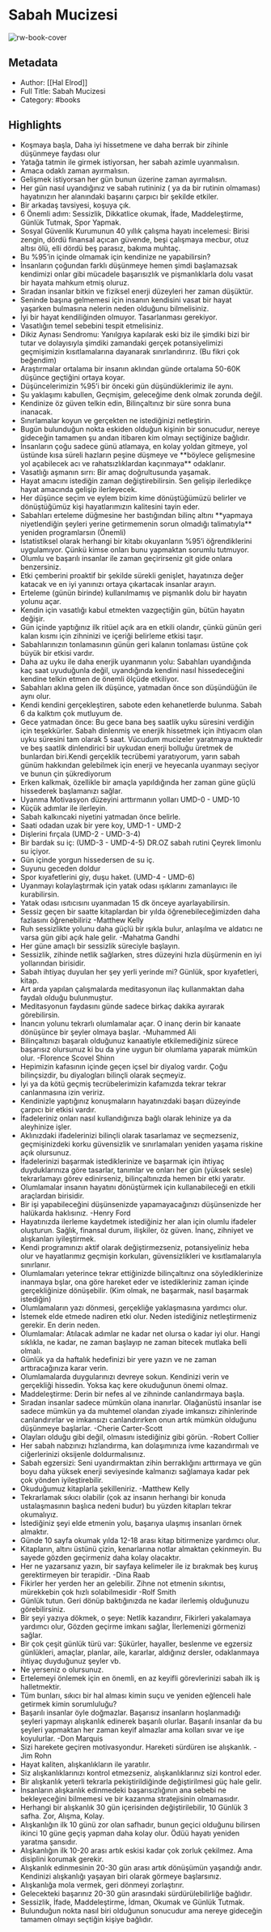 # Sabah Mucizesi

![rw-book-cover](https://readwise-assets.s3.amazonaws.com/static/images/default-book-icon-5.25188386e520.png)

## Metadata
- Author: [[Hal Elrod]]
- Full Title: Sabah Mucizesi
- Category: #books

## Highlights
- Koşmaya başla, Daha iyi hissetmene ve daha berrak bir zihinle düşünmeye faydası olur
- Yatağa tatmin ile girmek istiyorsan, her sabah azimle uyanmalısın.
- Amaca odaklı zaman ayırmalısın.
- Gelişmek istiyorsan her gün bunun üzerine zaman ayırmalısın.
- Her gün nasıl uyandığınız ve sabah rutininiz ( ya da bir rutinin olmaması) hayatınızın her alanındaki başarını çarpıcı bir şekilde etkiler.
- Bir arkadaş tavsiyesi, koşuya çık.
- 6 Önemli adım: Sessizlik, Dikkatlice okumak, İfade, Maddeleştirme, Günlük Tutmak, Spor Yapmak.
- Sosyal Güvenlik Kurumunun 40 yıllık çalışma hayatı incelemesi: Birisi zengin, dördü finansal açıcan güvende, beşi çalışmaya mecbur, otuz altısı ölü, elli dördü beş parasız, bakıma muhtaç.
- Bu %95’in içinde olmamak için kendinize ne yapabilirsin?
- İnsanların çoğundan farklı düşünmeye hemen şimdi başlamazsak kendimizi onlar gibi mücadele başarısızlık ve pişmanlıklarla dolu vasat bir hayata mahkum etmiş oluruz.
- Sıradan insanlar bitkin ve fiziksel enerji düzeyleri her zaman düşüktür.
- Seninde başına gelmemesi için insanın kendisini vasat bir hayat yaşarken bulmasına nelerin neden olduğunu bilmelisiniz.
- İyi bir hayat kendiliğinden olmuyor. Tasarlanması gerekiyor.
- Vasatlığın temel sebebini tespit etmelisiniz.
- Dikiz Aynası Sendromu: Yanılgıya kapılarak eski biz ile şimdiki bizi bir tutar ve dolayısıyla şimdiki zamandaki gerçek potansiyelimizi geçmişimizin kısıtlamalarına dayanarak sınırlandırırız. (Bu fikri çok beğendim)
- Araştırmalar ortalama bir insanın aklından günde ortalama 50-60K düşünce geçtiğini ortaya koyar.
- Düşüncelerimizin %95’i bir önceki gün düşündüklerimiz ile aynı.
- Şu yaklaşımı kabullen, Geçmişim, geleceğime denk olmak zorunda değil.
- Kendinize öz güven telkin edin, Bilinçaltınız bir süre sonra buna inanacak.
- Sınırlamalar koyun ve gerçekten ne istediğinizi netleştirin.
- Bugün bulunduğun nokta eskiden olduğun kişinin bir sonucudur, nereye gideceğin tamamen şu andan itibaren kim olmayı seçtiğinize bağlıdır.
- İnsanların çoğu sadece günü atlamaya, en kolay yoldan gitmeye, yol üstünde kısa süreli hazların peşine düşmeye ve \*\*böylece gelişmesine yol açabilecek acı ve rahatsızlıklardan kaçınmaya\*\* odaklanır.
- Vasatlığı aşmanın sırrı: Bir amaç doğrultusunda yaşamak.
- Hayat amacını istediğin zaman değiştirebilirsin. Sen gelişip ilerledikçe hayat amacında gelişip ilerleyecek.
- Her düşünce seçim ve eylem bizim kime dönüştüğümüzü belirler ve dönüştüğümüz kişi hayatlarımızın kalitesini tayin eder.
- Sabahları erteleme düğmesine her bastığından bilinç altını \*\*yapmaya niyetlendiğin şeyleri yerine getirmemenin sorun olmadığı talimatıyla\*\* yeniden programlarsın (Önemli)
- İstatistiksel olarak herhangi bir kitabı okuyanların %95’i öğrendiklerini uygulamıyor. Çünkü kimse onları bunu yapmaktan sorumlu tutmuyor.
- Olumlu ve başarılı insanlar ile zaman geçirirseniz git gide onlara benzersiniz.
- Etki çemberini proaktif bir şekilde sürekli genişlet, hayatınıza değer katacak ve en iyi yanınızı ortaya çıkartacak insanlar arayın.
- Erteleme (günün birinde) kullanılmamış ve pişmanlık dolu bir hayatın yolunu açar.
- Kendin için vasatlığı kabul etmekten vazgeçtiğin gün, bütün hayatın değişir.
- Gün içinde yaptığınız ilk ritüel açık ara en etkili olandır, çünkü günün geri kalan kısmı için zihninizi ve içeriği belirleme etkisi taşır.
- Sabahlarınızın tonlamasının günün geri kalanın tonlaması üstüne çok büyük bir etkisi vardır.
- Daha az uyku ile daha enerjik uyanmanın yolu: Sabahları uyandığında kaç saat uyuduğunla değil, uyandığında kendini nasıl hissedeceğini kendine telkin etmen de önemli ölçüde etkiliyor.
- Sabahları aklına gelen ilk düşünce, yatmadan önce son düşündüğün ile aynı olur.
- Kendi kendini gerçekleştiren, sabote eden kehanetlerde bulunma. Sabah 6 da kalktım çok mutluyum de.
- Gece yatmadan önce: Bu gece bana beş saatlik uyku süresini verdiğin için teşekkürler. Sabah dinlenmiş ve enerjik hissetmek için ihtiyacım olan uyku süresini tam olarak 5 saat. Vücudum mucizeler yaratmaya muktedir ve beş saatlik dinlendirici bir uykudan enerji bolluğu üretmek de bunlardan biri.Kendi gerçeklik tecrübemi yaratıyorum, yarın sabah günüm hakkından gelebilmek için enerji ve heyecanla uyanmayı seçiyor ve bunun çin şükrediyorum
- Erken kalkmak, özellikle bir amaçla yapıldığında her zaman güne güçlü hissederek başlamanızı sağlar.
- Uyanma Motivasyon düzeyini arttırmanın yolları UMD-0 - UMD-10
- Küçük adımlar ile ilerleyin.
- Sabah kalkıncaki niyetini yatmadan önce belirle.
- Saati odadan uzak bir yere koy, UMD-1 - UMD-2
- Dişlerini fırçala (UMD-2 - UMD-3-4)
- Bir bardak su iç: (UMD-3 - UMD-4-5) DR.OZ sabah rutini Çeyrek limonlu su içiyor.
- Gün içinde yorgun hissedersen de su iç.
- Suyunu geceden doldur
- Spor kıyafetlerini giy, duşu haket. (UMD-4 - UMD-6)
- Uyanmayı kolaylaştırmak için yatak odası ışıklarını zamanlayıcı ile kurabilirsin.
- Yatak odası ısıtıcısını uyanmadan 15 dk önceye ayarlayabilirsin.
- Sessiz geçen bir saatte kitaplardan bir yılda öğrenebileceğimizden daha fazlasını öğrenebiliriz -Matthew Kelly
- Ruh sessizlikte yolunu daha güçlü bir ışıkla bulur, anlaşılma ve aldatıcı ne varsa gün gibi açık hale gelir. -Mahatma Gandhi
- Her güne amaçlı bir sessizlik süreciyle başlayın.
- Sessizlik, zihinde netlik sağlarken, stres düzeyini hızla düşürmenin en iyi yollarından birisidir.
- Sabah ihtiyaç duyulan her şey yerli yerinde mi? Günlük, spor kıyafetleri, kitap.
- Art arda yapılan çalışmalarda meditasyonun ilaç kullanmaktan daha faydalı olduğu bulunmuştur.
- Meditasyonun faydasını günde sadece birkaç dakika ayırarak görebilirsin.
- İnancın yolunu tekrarlı olumlamalar açar. O inanç derin bir kanaate dönüşünce bir şeyler olmaya başlar. -Muhammed Ali
- Bilinçaltınızı başaralı olduğunuz kanaatiyle etkilemediğiniz sürece başarısız olursunuz ki bu da yine uygun bir olumlama yaparak mümkün olur. -Florence Scovel Shinn
- Hepimizin kafasının içinde geçen içsel bir diyalog vardır. Çoğu bilinçsizdir, bu diyalogları bilinçli olarak seçmeyiz.
- İyi ya da kötü geçmiş tecrübelerimizin kafamızda tekrar tekrar canlanmasına izin veririz.
- Kendinizle yaptığınız konuşmaların hayatınızdaki başarı düzeyinde çarpıcı bir etkisi vardır.
- İfadeleriniz onları nasıl kullandığınıza bağlı olarak lehinize ya da aleyhinize işler.
- Aklınızdaki ifadelerinizi bilinçli olarak tasarlamaz ve seçmezseniz, geçmişinizdeki korku güvensizlik ve sınırlamaları yeniden yaşama riskine açık olursunuz.
- İfadelerinizi başarmak istediklerinize ve başarmak için ihtiyaç duyduklarınıza göre tasarlar, tanımlar ve onları her gün (yüksek sesle) tekrarlamayı görev edinirseniz, bilinçaltınızda hemen bir etki yaratır.
- Olumlamalar insanın hayatını dönüştürmek için kullanabileceği en etkili araçlardan birisidir.
- Bir işi yapabileceğini düşünsenizde yapamayacağınızı düşünsenizde her halükarda haklısınız. -Henry Ford
- Hayatınızda ilerleme kaydetmek istediğiniz her alan için olumlu ifadeler oluşturun. Sağlık, finansal durum, ilişkiler, öz güven. İnanç, zihniyet ve alışkanları iyileştirmek.
- Kendi programınızı aktif olarak değiştirmezseniz, potansiyeliniz heba olur ve hayatlarımız geçmişin korkuları, güvensizlikleri ve kısıtlamalarıyla sınırlanır.
- Olumlamaları yeterince tekrar ettiğinizde bilinçaltınız ona söylediklerinize inanmaya bşlar, ona göre hareket eder ve istedikleriniz zaman içinde gerçekliğinize dönüşebilir. (Kim olmak, ne başarmak, nasıl başarmak istediğin)
- Olumlamaların yazı dönmesi, gerçekliğe yaklaşmasına yardımcı olur.
- İstemek elde etmede nadiren etki olur. Neden istediğiniz netleştirmeniz gerekir. En derin neden.
- Olumlamalar: Atılacak adımlar ne kadar net olursa o kadar iyi olur. Hangi sıklıkla, ne kadar, ne zaman başlayıp ne zaman bitecek mutlaka belli olmalı.
- Günlük ya da haftalık hedefinizi bir yere yazın ve ne zaman arttıracağınıza karar verin.
- Olumlamalarda duygularınızı devreye sokun. Kendinizi verin ve gerçekliği hissedin. Yoksa kaç kere okuduğunun önemi olmaz.
- Maddeleştirme: Derin bir nefes al ve zihninde canlandırmaya başla.
- Sıradan insanlar sadece mümkün olana inanırlar. Olağanüstü insanlar ise sadece mümkün ya da muhtemel olandan ziyade imkansızı zihinlerinde canlandırırlar ve imkansızı canlandırırken onun artık mümkün olduğunu düşünmeye başlarlar. -Cherie Carter-Scott
- Olayları olduğu gibi değil, olmasını istediğiniz gibi görün. -Robert Collier
- Her sabah nabzınızı hızlandırma, kan dolaşımınıza ivme kazandırmalı ve ciğerlerinizi oksijenle doldurmalısınız.
- Sabah egzersizi: Seni uyandırmaktan zihin berraklığını arttırmaya ve gün boyu daha yüksek enerji seviyesinde kalmanızı sağlamaya kadar pek çok yönden iyileştirebilir.
- Okuduğumuz kitaplarla şekilleniriz. -Matthew Kelly
- Tekrarlamak sıkıcı olabilir (çok az insanın herhangi bir konuda ustalaşmasının başlıca nedeni budur) bu yüzden kitapları tekrar okumalıyız.
- İstediğiniz şeyi elde etmenin yolu, başarıya ulaşmış insanları örnek almaktır.
- Günde 10 sayfa okumak yılda 12-18 arası kitap bitirmenize yardımcı olur.
- Kitapların, altını üstünü çizin, kenarlarına notlar almaktan çekinmeyin. Bu sayede gözden geçirmeniz daha kolay olacaktır.
- Her ne yazarsanız yazın, bir sayfaya kelimeler ile iz bırakmak beş kuruş gerektirmeyen bir terapidir. -Dina Raab
- Fikirler her yerden her an gelebilir. Zihne not etmenin sıkıntısı, mürekkebin çok hızlı solabilmesidir -Rolf Smith
- Günlük tutun. Geri dönüp baktığınızda ne kadar ilerlemiş olduğunuzu görebilirsiniz.
- Bir şeyi yazıya dökmek, o şeye: Netlik kazandırır, Fikirleri yakalamaya yardımcı olur, Gözden geçirme imkanı sağlar, İlerlemenizi görmenizi sağlar.
- Bir çok çeşit günlük türü var: Şükürler, hayaller, beslenme ve egzersiz günlükleri, amaçlar, planlar, aile, kararlar, aldığınız dersler, odaklanmaya ihtiyaç duyduğunuz şeyler vb.
- Ne yerseniz o olursunuz.
- Ertelemeyi önlemek için en önemli, en az keyifli görevlerinizi sabah ilk iş halletmektir.
- Tüm bunları, sıkıcı bir hal alması kimin suçu ve yeniden eğlenceli hale getirmek kimin sorumluluğu?
- Başarılı insanlar öyle doğmazlar. Başarısız insanların hoşlanmadığı şeyleri yapmayı alışkanlık edinerek başarılı olurlar. Başarılı insanlar da bu şeyleri yapmaktan her zaman keyif almazlar ama kolları sıvar ve işe koyulurlar. -Don Marquis
- Sizi harekete geçiren motivasyondur. Hareketi sürdüren ise alışkanlık. -Jim Rohn
- Hayat kaliten, alışkanlıkların ile yaratılır.
- Siz alışkanlıklarınızı kontrol etmezseniz, alışkanlıklarınız sizi kontrol eder.
- Bir alışkanlık yeterli tekrarla pekiştirildiğinde değiştirilmesi güç hale gelir.
- İnsanların alışkanlık edinmedeki başarısızlığının ana sebebi ne bekleyeceğini bilmemesi ve bir kazanma stratejisinin olmamasıdır.
- Herhangi bir alışkanlık 30 gün içerisinden değiştirilebilir, 10 Günlük 3 safha. Zor, Alışma, Kolay.
- Alışkanlığın ilk 10 günü zor olan safhadır, bunun geçici olduğunu bilirsen ikinci 10 güne geçiş yapman daha kolay olur. Ödüü hayatı yeniden yaratma şansıdır.
- Alışkanlığın ilk 10-20 arası artık eskisi kadar çok zorluk çekilmez. Ama disiplini korumak gerekir.
- Alışkanlık edinmesinin 20-30 gün arası artık dönüşümün yaşandığı andır. Kendinizi alışkanlığı yaşayan biri olarak görmeye başlarsınız.
- Alışkanlığa mola vermek, geri dönmeyi zorlaştırır.
- Gelecekteki başarınız 20-30 gün arasındaki sürdürülebilirliğe bağlıdır.
- Sessizlik, İfade, Maddeleştirme, İdman, Okumak ve Günlük Tutmak.
- Bulunduğun nokta nasıl biri olduğunun sonucudur ama nereye gideceğin tamamen olmayı seçtiğin kişiye bağlıdır.
